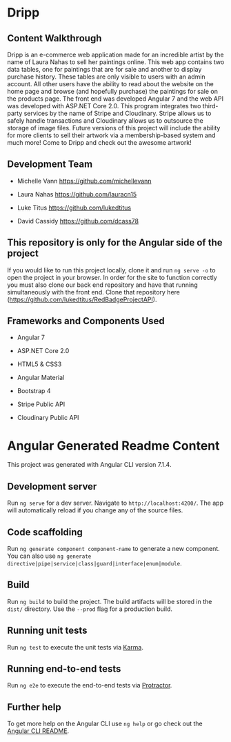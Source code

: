 # Dripp

## Content Walkthrough


Dripp is an e-commerce web application made for an incredible artist by the name of Laura Nahas to sell her paintings online. This web app contains two data tables, one for paintings that are for sale and another to display purchase history. These tables are only visible to users with an admin account. All other users have the ability to read about the website on the home page and browse (and hopefully purchase) the paintings for sale on the products page. The front end was developed Angular 7 and the web API was developed with ASP.NET Core 2.0. This program integrates two third-party services by the name of Stripe and Cloudinary. Stripe allows us to safely handle transactions and Cloudinary allows us to outsource the storage of image files. Future versions of this project will include the ability for more clients to sell their artwork via a membership-based system and much more! Come to Dripp and check out the awesome artwork!


## Development Team

* Michelle Vann https://github.com/michellevann

* Laura Nahas https://github.com/lauracn15

* Luke Titus https://github.com/lukedtitus

* David Cassidy https://github.com/dcass78


## This repository is only for the Angular side of the project
If you would like to run this project locally, clone it and run `ng serve -o` to open the project in your browser. In order for the site to function correctly you must also clone our back end repository and have that running simultaneously with the front end. Clone that repository here (https://github.com/lukedtitus/RedBadgeProjectAPI).


## Frameworks and Components Used


* Angular 7
* ASP.NET Core 2.0

* HTML5 & CSS3

* Angular Material

* Bootstrap 4
* Stripe Public API

* Cloudinary Public API


# Angular Generated Readme Content


This project was generated with Angular CLI version 7.1.4.


## Development server


Run `ng serve` for a dev server. Navigate to `http://localhost:4200/`. The app will automatically reload if you change any of the source files.


## Code scaffolding


Run `ng generate component component-name` to generate a new component. You can also use `ng generate directive|pipe|service|class|guard|interface|enum|module`.


## Build


Run `ng build` to build the project. The build artifacts will be stored in the `dist/` directory. Use the `--prod` flag for a production build.


## Running unit tests


Run `ng test` to execute the unit tests via [Karma](https://karma-runner.github.io).
## Running end-to-end tests
Run `ng e2e` to execute the end-to-end tests via [Protractor](http://www.protractortest.org/).


## Further help


To get more help on the Angular CLI use `ng help` or go check out the [Angular CLI README](https://github.com/angular/angular-cli/blob/master/README.md).
